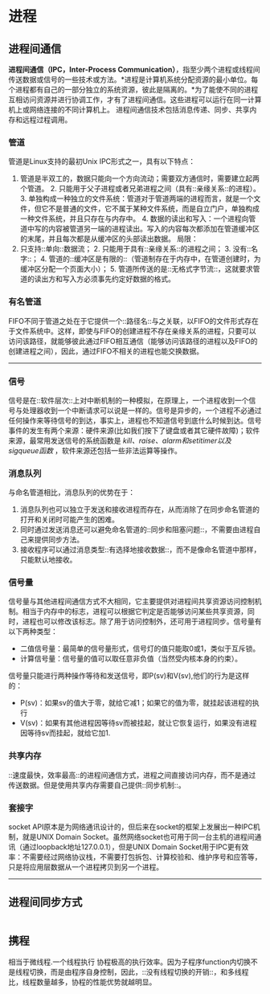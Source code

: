 # 进程
## 进程间通信
**进程间通信（IPC，Inter-Process Communication）**，指至少两个进程或线程间传送数据或信号的一些技术或方法。*进程是计算机系统分配资源的最小单位。每个进程都有自己的一部分独立的系统资源，彼此是隔离的。*为了能使不同的进程互相访问资源并进行协调工作，才有了进程间通信。这些进程可以运行在同一计算机上或网络连接的不同计算机上。 进程间通信技术包括消息传递、同步、共享内存和远程过程调用。

### 管道
管道是Linux支持的最初Unix IPC形式之一，具有以下特点：
1. 管道是半双工的，数据只能向一个方向流动；需要双方通信时，需要建立起两个管道。
	2. 只能用于父子进程或者兄弟进程之间（具有::亲缘关系::的进程）。
	3. 单独构成一种独立的文件系统：管道对于管道两端的进程而言，就是一个文件，但它不是普通的文件，它不属于某种文件系统，而是自立门户，单独构成一种文件系统，并且只存在与内存中。
	4. 数据的读出和写入：一个进程向管道中写的内容被管道另一端的进程读出。写入的内容每次都添加在管道缓冲区的末尾，并且每次都是从缓冲区的头部读出数据。
局限：
1. 只支持::单向::数据流；
	2. 只能用于具有::亲缘关系::的进程之间；
	3. 没有::名字::；
	4. 管道的::缓冲区是有限的::（管道制存在于内存中，在管道创建时，为缓冲区分配一个页面大小）；
	5. 管道所传送的是::无格式字节流::，这就要求管道的读出方和写入方必须事先约定好数据的格式。


### 有名管道
FIFO不同于管道之处在于它提供一个::路径名::与之关联，以FIFO的文件形式存在于文件系统中。这样，即使与FIFO的创建进程不存在亲缘关系的进程，只要可以访问该路径，就能够彼此通过FIFO相互通信（能够访问该路径的进程以及FIFO的创建进程之间），因此，通过FIFO不相关的进程也能交换数据。

---
### 信号
信号是在::软件层次::上对中断机制的一种模拟，在原理上，一个进程收到一个信号与处理器收到一个中断请求可以说是一样的。信号是异步的，一个进程不必通过任何操作来等待信号的到达，事实上，进程也不知道信号到底什么时候到达。信号事件的发生有两个来源：硬件来源(比如我们按下了键盘或者其它硬件故障)；软件来源，最常用发送信号的系统函数是 _kill、raise、alarm和setitimer以及sigqueue函数_ ，软件来源还包括一些非法运算等操作。


### 消息队列
与命名管道相比，消息队列的优势在于：
1. 消息队列也可以独立于发送和接收进程而存在，从而消除了在同步命名管道的打开和关闭时可能产生的困难。
2. 同时通过发送消息还可以避免命名管道的::同步和阻塞问题::，不需要由进程自己来提供同步方法。
3. 接收程序可以通过消息类型::有选择地接收数据::，而不是像命名管道中那样，只能默认地接收。


### 信号量
信号量与其他进程间通信方式不大相同，它主要提供对进程间共享资源访问控制机制。相当于内存中的标志，进程可以根据它判定是否能够访问某些共享资源，同时，进程也可以修改该标志。除了用于访问控制外，还可用于进程同步。信号量有以下两种类型：
* 二值信号量：最简单的信号量形式，信号灯的值只能取0或1，类似于互斥锁。
* 计算信号量：信号量的值可以取任意非负值（当然受内核本身的约束）。

信号量只能进行两种操作等待和发送信号，即P(sv)和V(sv),他们的行为是这样的：
* P(sv)：如果sv的值大于零，就给它减1；如果它的值为零，就挂起该进程的执行
* V(sv)：如果有其他进程因等待sv而被挂起，就让它恢复运行，如果没有进程因等待sv而挂起，就给它加1.


### 共享内存
::速度最快，效率最高::的进程间通信方式，进程之间直接访问内存，而不是通过传送数据。但是使用共享内存需要自己提供::同步机制::。


### 套接字
socket API原本是为网络通讯设计的，但后来在socket的框架上发展出一种IPC机制，就是UNIX Domain Socket。虽然网络socket也可用于同一台主机的进程间通讯（通过loopback地址127.0.0.1），但是UNIX Domain Socket用于IPC更有效率：不需要经过网络协议栈，不需要打包拆包、计算校验和、维护序号和应答等，只是将应用层数据从一个进程拷贝到另一个进程。

---- 
## 进程间同步方式
![]()

## 携程
相当于微线程.一个线程执行
协程极高的执行效率。因为子程序function内切换不是线程切换，而是由程序自身控制，因此，::没有线程切换的开销::，和多线程比，线程数量越多，协程的性能优势就越明显。


